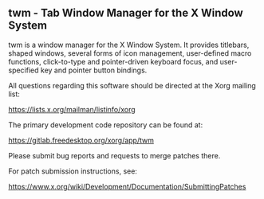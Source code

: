 twm - Tab Window Manager for the X Window System
------------------------------------------------

twm is a window manager for the X Window System.  It provides
titlebars, shaped windows, several forms of icon management,
user-defined macro functions, click-to-type and pointer-driven
keyboard focus, and user-specified key and pointer button bindings.

All questions regarding this software should be directed at the
Xorg mailing list:

  https://lists.x.org/mailman/listinfo/xorg

The primary development code repository can be found at:

  https://gitlab.freedesktop.org/xorg/app/twm

Please submit bug reports and requests to merge patches there.

For patch submission instructions, see:

  https://www.x.org/wiki/Development/Documentation/SubmittingPatches


